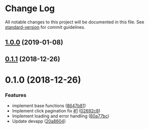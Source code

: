 # Change Log

All notable changes to this project will be documented in this file. See [standard-version](https://github.com/conventional-changelog/standard-version) for commit guidelines.

<a name="1.0.0"></a>
## [1.0.0](https://github.com/potato4d/kamishibai/compare/v0.1.0...v1.0.0) (2019-01-08)

<a name="0.1.1"></a>
## [0.1.1](https://github.com/potato4d/kamishibai/compare/v0.1.0...v0.1.1) (2018-12-26)



<a name="0.1.0"></a>
# 0.1.0 (2018-12-26)


### Features

* implement base functions ([8647b81](https://github.com/potato4d/kamishibai/commit/8647b81))
* Implement click pagination fix [#1](https://github.com/potato4d/kamishibai/issues/1) ([02692c8](https://github.com/potato4d/kamishibai/commit/02692c8))
* Implement loading and error handling ([60a77bc](https://github.com/potato4d/kamishibai/commit/60a77bc))
* Update devapp ([20a8604](https://github.com/potato4d/kamishibai/commit/20a8604))

